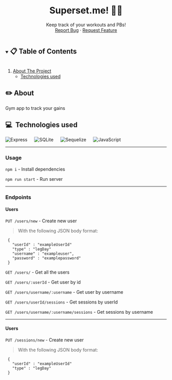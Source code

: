 <p align="center">

  <h1 align="center">Superset.me! 🏋️‍♂️</h1>

  <p align="center">
    Keep track of your workouts and PBs!
    <br />
    <!-- <a href="placeholder" target="_blank">Visit Us</a> -->
    <!-- . -->
    <a href="https://github.com/kisokumar/superset-me/issues">Report Bug</a>
    ·
    <a href="https://github.com/kisokumar/superset-me/issues">Request Feature</a>
  </p>
</p>

<!-- TABLE OF CONTENTS -->
<details open="open">
  <summary><h2 style="display: inline-block"> 📋 Table of Contents</h2></summary>
  <ol>
    <li>
      <a href="#about-the-project">About The Project</a>
      <ul>
        <li><a href="#built-with">Technologies used</a></li>
      </ul>
    </li>
  </ol>
</details>

<!-- ABOUT THE PROJECT -->

## ✏️ About

Gym app to track your gains

## 💻&nbsp; Technologies used

![Express](https://img.shields.io/badge/Express.js-000000?style=for-the-badge&logo=express&logoColor=white) &emsp;
![SQLite](https://img.shields.io/badge/SQLite-07405E?style=for-the-badge&logo=sqlite&logoColor=white) &emsp;
![Sequelize](https://img.shields.io/badge/Sequelize-52B0E7?style=for-the-badge&logo=Sequelize&logoColor=white) &emsp;
![JavaScript](https://img.shields.io/badge/JavaScript-323330?style=for-the-badge&logo=javascript&logoColor=F7DF1E)

<!-- ![HTML](https://img.shields.io/badge/HTML5-E34F26?style=for-the-badge&logo=html5&logoColor=white) -->

<!-- ![CSS](https://img.shields.io/badge/CSS3-1572B6?style=for-the-badge&logo=css3&logoColor=white) -->

<!-- USAGE EXAMPLES -->

---

### Usage

`npm i` - Install dependencies

`npm run start` - Run server

---

### Endpoints

#### Users

`PUT /users/new` - Create new user

> With the following JSON body format:

```
 {
   "userId" : "exampleUserId"
   "type" : "legDay"
   "username" : "exampleuser",
   "password" : "examplepassword"
 }
```

`GET /users/` - Get all the users

`GET /users/:userId` - Get user by id

`GET /users/username/:username` - Get user by username

`GET /users/userId/sessions` - Get sessions by userId

`GET /users/username/:username/sessions` - Get sessions by username

---

#### Users

`PUT /sessions/new` - Create new user

> With the following JSON body format:

```
 {
   "userId" : "exampleUserId"
   "type" : "legDay"
 }
```
